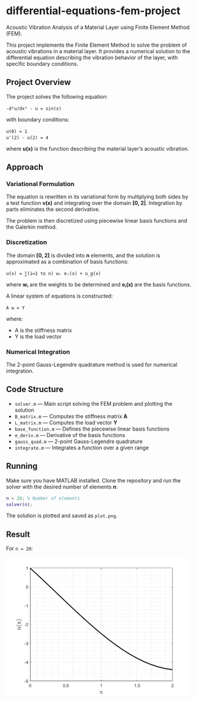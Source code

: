 # differential-equations-fem-project
Acoustic Vibration Analysis of a Material Layer using Finite Element Method (FEM).

This project implements the Finite Element Method to solve the problem of acoustic vibrations in a material layer. It provides a numerical solution to the differential equation describing the vibration behavior of the layer, with specific boundary conditions.

## Project Overview

The project solves the following equation:

`-d²u/dx² - u = sin(x)`

with boundary conditions:

`u(0) = 1`  
`u'(2) - u(2) = 4`

where **u(x)** is the function describing the material layer’s acoustic vibration.

## Approach

### Variational Formulation

The equation is rewritten in its variational form by multiplying both sides by a test function **v(x)** and integrating over the domain **[0, 2]**. Integration by parts eliminates the second derivative.

The problem is then discretized using piecewise linear basis functions and the Galerkin method.

### Discretization

The domain **[0, 2]** is divided into **n** elements, and the solution is approximated as a combination of basis functions:

`u(x) = ∑(i=1 to n) wᵢ eᵢ(x) + u_g(x)`

where **wᵢ** are the weights to be determined and **eᵢ(x)** are the basis functions.

A linear system of equations is constructed:

`A w = Y`

where:
- A is the stiffness matrix
- Y is the load vector

### Numerical Integration

The 2-point Gauss-Legendre quadrature method is used for numerical integration.

## Code Structure

- `solver.m` — Main script solving the FEM problem and plotting the solution
- `B_matrix.m` — Computes the stiffness matrix **A**
- `L_matrix.m` — Computes the load vector **Y**
- `base_function.m` — Defines the piecewise linear basis functions
- `e_deriv.m` — Derivative of the basis functions
- `gauss_quad.m` — 2-point Gauss-Legendre quadrature
- `integrate.m` — Integrates a function over a given range

## Running

Make sure you have MATLAB installed. Clone the repository and run the solver with the desired number of elements **n**:

```matlab
n = 20; % Number of elements
solver(n);
```

The solution is plotted and saved as `plot.png`.

## Result
For `n = 20`: <br/><br/>
<img src="plot.png" alt="plot" width="500">

